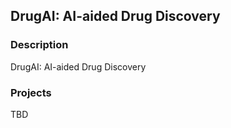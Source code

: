 ## DrugAI: AI-aided Drug Discovery



### Description

DrugAI: AI-aided Drug Discovery


### Projects

TBD


<!-- ### Code & Data

- Code: <xxx> -->
